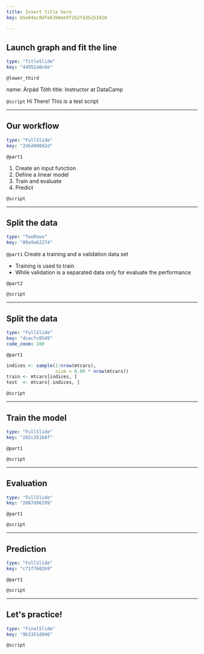 ```yaml
---
title: Insert title here
key: b5e84ac8dfe63b0ee9f2b2fd35cb3420

---
```

## Launch graph and fit the line

```yaml
type: "TitleSlide"
key: "44952a0c6e"
```

`@lower_third`

name: Árpád Tóth
title: Instructor at DataCamp


`@script`
Hi There! This is a test script


---
## Our workflow

```yaml
type: "FullSlide"
key: "2d5d490d2d"
```

`@part1`
1. Create an input function
2. Define a linear model
3. Train and evaluate
4. Predict


`@script`



---
## Split the data

```yaml
type: "TwoRows"
key: "80a9a62274"
```

`@part1`
Create a training and a validation data set
- Training is used to train
- While validation is a separated data only for evaluate the performance


`@part2`



`@script`



---
## Split the data

```yaml
type: "FullSlide"
key: "dcacfc0549"
code_zoom: 100
```

`@part1`
```r
indices <- sample(1:nrow(mtcars), 
                  size = 0.80 * nrow(mtcars))
train <- mtcars[indices, ]
test  <- mtcars[-indices, ]
```


`@script`



---
## Train the model

```yaml
type: "FullSlide"
key: "202c351b8f"
```

`@part1`



`@script`



---
## Evaluation

```yaml
type: "FullSlide"
key: "2887d96199"
```

`@part1`



`@script`



---
## Prediction

```yaml
type: "FullSlide"
key: "c71f7602b9"
```

`@part1`



`@script`



---
## Let's practice!

```yaml
type: "FinalSlide"
key: "9b3351d946"
```

`@script`


